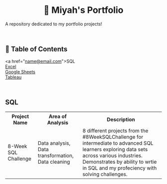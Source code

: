 <h1 align="center" #> 📔 Miyah's Portfolio </h1>
A repository dedicated to my portfolio projects!

<br><h2>🧭 Table of Contents</h2>
<a href="<a href= "mailto:name@email.com">name@email.com</a>">SQL</a>
<br><a href="">Excel</a>
<br><a href="">Google Sheets</a>
<br><a href="">Tableau</a>

<br><h2>SQL</h2>
<table>
  <tr><th>Project Name</th>
  <th>Area of Analysis</th>
  <th>Description</th></tr>
  <tr>
    <td>8-Week SQL Challenge</td>
    <td>Data analysis, Data transformation, Data cleaning</td>
    <td>8 different projects from the #8WeekSQLChallenge for intermediate to advanced SQL learners exploring data sets across various industries. Demonstrates by ability to wrtie in SQL and my profeciency with solving challenges.</td>
  </tr>
</table>

